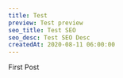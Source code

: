 ```yaml
---
title: Test
preview: Test preview  
seo_title: Test SEO
seo_desc: Test SEO Desc
createdAt: 2020-08-11 06:00:00
---
```


First Post